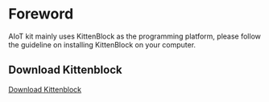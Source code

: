 # Foreword

AIoT kit mainly uses KittenBlock as the programming platform, please follow the guideline on installing KittenBlock on your computer.

## Download Kittenblock

[Download Kittenblock](../../../../KittenBlock/index)